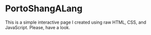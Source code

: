 # PortoShangALang
This is a simple interactive page I created using raw HTML, CSS, and JavaScript. Please, have a look.
